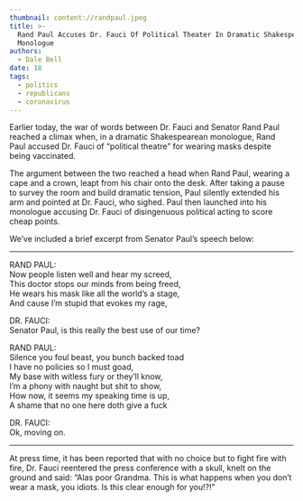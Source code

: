 ```yaml
---
thumbnail: content://randpaul.jpeg
title: >-
  Rand Paul Accuses Dr. Fauci Of Political Theater In Dramatic Shakespearean
  Monologue
authors:
  - Dale Bell
date: 18
tags:
  - politics
  - republicans
  - coronavirus
---
```


Earlier today, the war of words between Dr. Fauci and Senator Rand Paul reached a climax when, in a dramatic Shakespearean monologue, Rand Paul accused Dr. Fauci of “political theatre” for wearing masks despite being vaccinated. 

The argument between the two reached a head when Rand Paul, wearing a cape and a crown, leapt from his chair onto the desk. After taking a pause to survey the room and build dramatic tension, Paul silently extended his arm and pointed at Dr. Fauci, who sighed. Paul then launched into his monologue accusing Dr. Fauci of disingenuous political acting to score cheap points.

We’ve included a brief excerpt from Senator Paul’s speech below:

---

RAND PAUL: \
Now people listen well and hear my screed,\
This doctor stops our minds from being freed,\
He wears his mask like all the world’s a stage,\
And cause I’m stupid that evokes my rage,

DR. FAUCI:\
Senator Paul, is this really the best use of our time?

RAND PAUL:\
Silence you foul beast, you bunch backed toad\
I have no policies so I must goad,\
My base with witless fury or they’ll know,\
I’m a phony with naught but shit to show,\
How now, it seems my speaking time is up,\
A shame that no one here doth give a fuck

DR. FAUCI:\
Ok, moving on.

---

At press time, it has been reported that with no choice but to fight fire with fire, Dr. Fauci reentered the press conference with a skull, knelt on the ground and said: “Alas poor Grandma. This is what happens when you don’t wear a mask, you idiots. Is this clear enough for you!?!”
